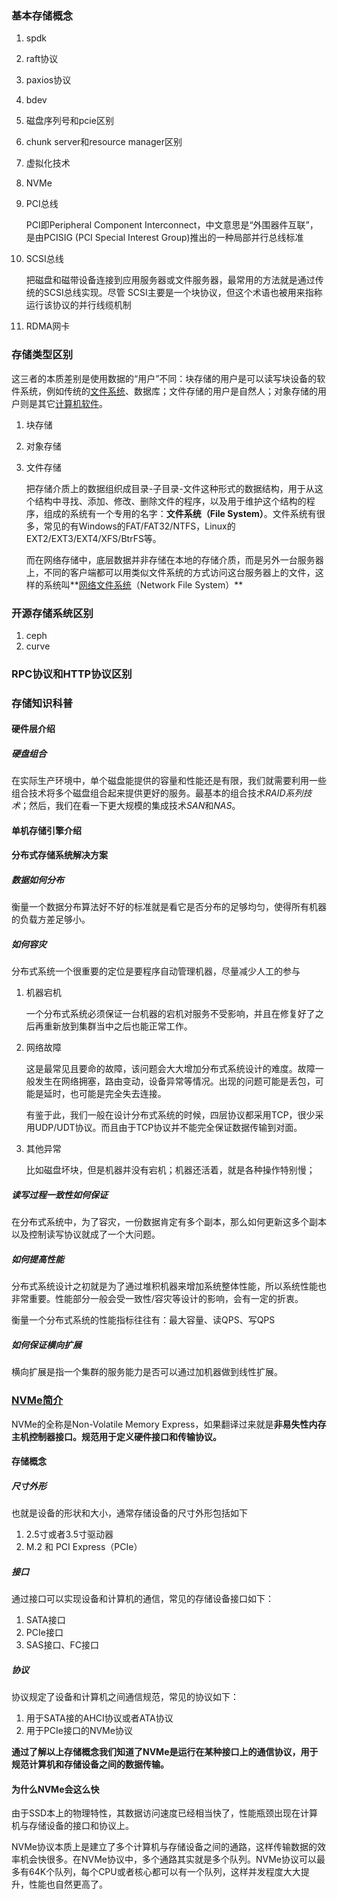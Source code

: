 ### 基本存储概念

1. spdk

2. raft协议

3. paxios协议

4. bdev

5. 磁盘序列号和pcie区别

6. chunk server和resource manager区别

7. 虚拟化技术

8. NVMe

   

9. PCI总线

   PCI即Peripheral Component Interconnect，中文意思是“外围器件互联”，是由PCISIG (PCI Special Interest Group)推出的一种局部并行总线标准

10. SCSI总线

    把磁盘和磁带设备连接到应用服务器或文件服务器，最常用的方法就是通过传统的SCSI总线实现。尽管 SCSI主要是一个块协议，但这个术语也被用来指称运行该协议的并行线缆机制

11. RDMA网卡

### 存储类型区别

这三者的本质差别是使用数据的“用户”不同：块存储的用户是可以读写块设备的软件系统，例如传统的[文件系统](https://www.zhihu.com/search?q=文件系统&search_source=Entity&hybrid_search_source=Entity&hybrid_search_extra={"sourceType"%3A"answer"%2C"sourceId"%3A1159036357})、数据库；文件存储的用户是自然人；对象存储的用户则是其它[计算机软件](https://www.zhihu.com/search?q=计算机软件&search_source=Entity&hybrid_search_source=Entity&hybrid_search_extra={"sourceType"%3A"answer"%2C"sourceId"%3A1159036357})。

1. 块存储

   

2. 对象存储

   

3. 文件存储

   把存储介质上的数据组织成目录-子目录-文件这种形式的数据结构，用于从这个结构中寻找、添加、修改、删除文件的程序，以及用于维护这个结构的程序，组成的系统有一个专用的名字：**文件系统（File System）**。文件系统有很多，常见的有Windows的FAT/FAT32/NTFS，Linux的EXT2/EXT3/EXT4/XFS/BtrFS等。

   而在网络存储中，底层数据并非存储在本地的存储介质，而是另外一台服务器上，不同的客户端都可以用类似文件系统的方式访问这台服务器上的文件，这样的系统叫**[网络文件系统](https://www.zhihu.com/search?q=网络文件系统&search_source=Entity&hybrid_search_source=Entity&hybrid_search_extra={"sourceType"%3A"answer"%2C"sourceId"%3A1159036357})（Network File System）**

### 开源存储系统区别

1. ceph
2. curve

### RPC协议和HTTP协议区别

### 存储知识科普

#### 硬件层介绍

##### 硬盘组合

在实际生产环境中，单个磁盘能提供的容量和性能还是有限，我们就需要利用一些组合技术将多个磁盘组合起来提供更好的服务。最基本的组合技术*RAID系列技术*；然后，我们在看一下更大规模的集成技术*SAN*和*NAS*。

#### 单机存储引擎介绍

#### 分布式存储系统解决方案

##### 数据如何分布

衡量一个数据分布算法好不好的标准就是看它是否分布的足够均匀，使得所有机器的负载方差足够小。

##### 如何容灾

分布式系统一个很重要的定位是要程序自动管理机器，尽量减少人工的参与

1. 机器宕机

   一个分布式系统必须保证一台机器的宕机对服务不受影响，并且在修复好了之后再重新放到集群当中之后也能正常工作。

2. 网络故障

   这是最常见且要命的故障，该问题会大大增加分布式系统设计的难度。故障一般发生在网络拥塞，路由变动，设备异常等情况。出现的问题可能是丢包，可能是延时，也可能是完全失去连接。

   有鉴于此，我们一般在设计分布式系统的时候，四层协议都采用TCP，很少采用UDP/UDT协议。而且由于TCP协议并不能完全保证数据传输到对面。

3. 其他异常

   比如磁盘坏块，但是机器并没有宕机；机器还活着，就是各种操作特别慢；

##### 读写过程一致性如何保证

在分布式系统中，为了容灾，一份数据肯定有多个副本，那么如何更新这多个副本以及控制读写协议就成了一个大问题。

##### 如何提高性能

分布式系统设计之初就是为了通过堆积机器来增加系统整体性能，所以系统性能也非常重要。性能部分一般会受一致性/容灾等设计的影响，会有一定的折衷。

衡量一个分布式系统的性能指标往往有：最大容量、读QPS、写QPS

##### 如何保证横向扩展

横向扩展是指一个集群的服务能力是否可以通过加机器做到线性扩展。

### [NVMe简介](https://zhuanlan.zhihu.com/p/71932170)

NVMe的全称是Non-Volatile Memory Express，如果翻译过来就是**非易失性内存主机控制器接口。规范用于定义硬件接口和传输协议。**

#### 存储概念

##### 尺寸外形

也就是设备的形状和大小，通常存储设备的尺寸外形包括如下

1. 2.5寸或者3.5寸驱动器
2. M.2 和 PCI Express（PCIe）

##### 接口

通过接口可以实现设备和计算机的通信，常见的存储设备接口如下：

1. SATA接口
2. PCIe接口
3. SAS接口、FC接口

##### 协议

协议规定了设备和计算机之间通信规范，常见的协议如下：

1. 用于SATA接的AHCI协议或者ATA协议
2. 用于PCIe接口的NVMe协议

**通过了解以上存储概念我们知道了NVMe是运行在某种接口上的通信协议，用于规范计算机和存储设备之间的数据传输。**

#### 为什么NVMe会这么快

由于SSD本上的物理特性，其数据访问速度已经相当快了，性能瓶颈出现在计算机与存储设备的接口和协议上。

NVMe协议本质上是建立了多个计算机与存储设备之间的通路，这样传输数据的效率机会快很多。在NVMe协议中，多个通路其实就是多个队列。NVMe协议可以最多有64K个队列，每个CPU或者核心都可以有一个队列，这样并发程度大大提升，性能也自然更高了。

